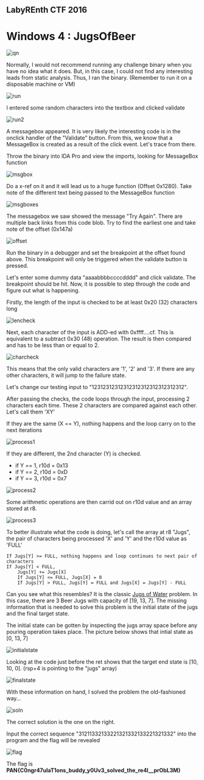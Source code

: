 ## LabyREnth CTF 2016
# Windows 4 : JugsOfBeer

![qn](img/qn.png)

Normally, I would not recommend running any challenge binary when you have no idea what it does. But, in this case, I could not find any interesting leads from static analysis. Thus, I ran the binary. (Remember to run it on a disposable machine or VM)

![run](img/01.png)

I entered some random characters into the textbox and clicked validate

![run2](img/02.png)

A messagebox appeared. It is very likely the interesting code is in the onclick handler of the "Validate" button. From this, we know that a MessageBox is created as a result of the click event. Let's trace from there.

Throw the binary into IDA Pro and view the imports, looking for MessageBox function

![msgbox](img/03.png)

Do a x-ref on it and it will lead us to a huge function (Offset 0x1280). Take note of the different text being passed to the MessageBox function

![msgboxes](img/04.png)

The messagebox we saw showed the message "Try Again". There are multiple back links from this code blob. Try to find the earliest one and take note of the offset (0x147a)

![offset](img/05.png)

Run the binary in a debugger and set the breakpoint at the offset found above. This breakpoint will only be triggered when the validate button is pressed.

Let's enter some dummy data "aaaabbbbccccdddd" and click validate. The breakpoint should be hit. Now, it is possible to step through the code and figure out what is happening.

Firstly, the length of the input is checked to be at least 0x20 (32) characters long

![lencheck](img/06.png)

Next, each character of the input is ADD-ed with 0xffff....cf. This is equivalent to a subtract 0x30 (48) operation. The result is then compared and has to be less than or equal to 2.

![charcheck](img/07.png)

This means that the only valid characters are '1', '2' and '3'. If there are any other characters, it will jump to the failure state. 

Let's change our testing input to "12312312312312312312312312312312". 

After passing the checks, the code loops through the input, processing 2 characters each time. These 2 characters are compared against each other. Let's call them 'XY'

If they are the same (X == Y), nothing happens and the loop carry on to the next iterations

![process1](img/08.png)

If they are different, the 2nd character (Y) is checked.
- if Y == 1, r10d = 0x13
- if Y == 2, r10d = 0xD
- if Y == 3, r10d = 0x7

![process2](img/09.png)

Some arithmetic operations are then carrid out on r10d value and an array stored at r8. 

![process3](img/11.png)

To better illustrate what the code is doing, let's call the array at r8 "Jugs", the pair of characters being processed 'X' and 'Y' and the r10d value as 'FULL'

```
If Jugs[Y] >= FULL, nothing happens and loop continues to next pair of characters
If Jugs[Y] < FULL,
	Jugs[Y] += Jugs[X]
	If Jugs[Y] <= FULL, Jugs[X] = 0
	If Jugs[Y] > FULL, Jugs[Y] = FULL and Jugs[X] = Jugs[Y] - FULL
```

Can you see what this resembles? It is the classic [Jugs of Water](https://en.wikipedia.org/wiki/Liquid_water_pouring_puzzles) problem. In this case, there are 3 Beer Jugs with capacity of [19, 13, 7]. The missing information that is needed to solve this problem is the initial state of the jugs and the final target state.

The initial state can be gotten by inspecting the jugs array space before any pouring operation takes place. The picture below shows that intial state as [0, 13, 7]

![initialstate](img/10.png)

Looking at the code just before the ret shows that the target end state is [10, 10, 0]. (rsp+4 is pointing to the "jugs" array)

![finalstate](img/12.png)

With these information on hand, I solved the problem the old-fashioned way...

![soln](img/13.jpg)

The correct solution is the one on the right. 

Input the correct sequence "31211332133221321332133221321332" into the program and the flag will be revealed

![flag](img/flag.png)

The flag is **PAN{C0ngr47ulaT1ons_buddy_y0Uv3_solved_the_re4l__prObL3M}**